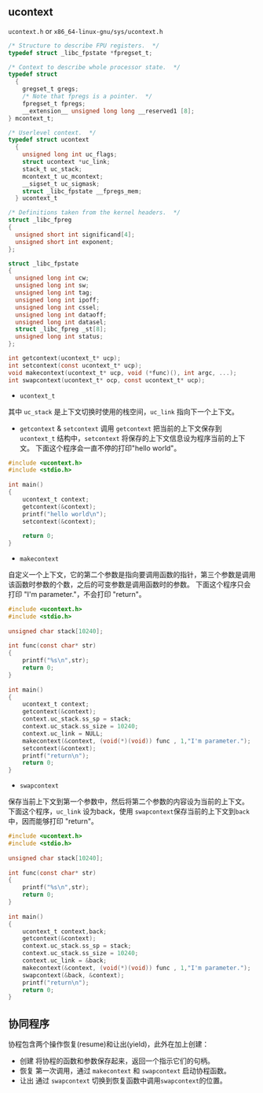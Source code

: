 ## ucontext

`ucontext.h` or `x86_64-linux-gnu/sys/ucontext.h`

```c
/* Structure to describe FPU registers.  */
typedef struct _libc_fpstate *fpregset_t;

/* Context to describe whole processor state.  */
typedef struct
  { 
    gregset_t gregs;
    /* Note that fpregs is a pointer.  */
    fpregset_t fpregs;
    __extension__ unsigned long long __reserved1 [8];
} mcontext_t;

/* Userlevel context.  */
typedef struct ucontext
  {
    unsigned long int uc_flags;
    struct ucontext *uc_link;
    stack_t uc_stack;
    mcontext_t uc_mcontext;
    __sigset_t uc_sigmask;
    struct _libc_fpstate __fpregs_mem;
  } ucontext_t

/* Definitions taken from the kernel headers.  */
struct _libc_fpreg
{
  unsigned short int significand[4];
  unsigned short int exponent;
};

struct _libc_fpstate
{
  unsigned long int cw;
  unsigned long int sw;
  unsigned long int tag;
  unsigned long int ipoff;
  unsigned long int cssel;
  unsigned long int dataoff;
  unsigned long int datasel;
  struct _libc_fpreg _st[8];
  unsigned long int status;
};

int getcontext(ucontext_t* ucp);
int setcontext(const ucontext_t* ucp);
void makecontext(ucontext_t* ucp, void (*func)(), int argc, ...);
int swapcontext(ucontext_t* ocp, const ucontext_t* ucp);
 ```

* `ucontext_t`

其中 `uc_stack` 是上下文切换时使用的栈空间，`uc_link` 指向下一个上下文。


* `getcontext` & `setcontext`
调用 `getcontext` 把当前的上下文保存到 `ucontext_t` 结构中，`setcontext` 将保存的上下文信息设为程序当前的上下文。
下面这个程序会一直不停的打印"hello world"。

```c
#include <ucontext.h>
#include <stdio.h>
 
int main()
{
    ucontext_t context;
    getcontext(&context);
    printf("hello world\n");
    setcontext(&context);
     
    return 0;
}
```

* `makecontext`

自定义一个上下文，它的第二个参数是指向要调用函数的指针，第三个参数是调用该函数时参数的个数，之后的可变参数是调用函数时的参数。
下面这个程序只会打印 "I'm parameter."，不会打印 "return"。
```c
#include <ucontext.h>
#include <stdio.h>
 
unsigned char stack[10240];
 
int func(const char* str)
{
    printf("%s\n",str);
    return 0;
}
 
int main()
{
    ucontext_t context;
    getcontext(&context);
    context.uc_stack.ss_sp = stack;
    context.uc_stack.ss_size = 10240;
    context.uc_link = NULL;
    makecontext(&context, (void(*)(void)) func , 1,"I'm parameter.");
    setcontext(&context);
    printf("return\n");
    return 0;
}
```

* `swapcontext`

保存当前上下文到第一个参数中，然后将第二个参数的内容设为当前的上下文。
下面这个程序，`uc_link` 设为back，使用 `swapcontext`保存当前的上下文到`back`中，因而能够打印 "return"。
```c
#include <ucontext.h>
#include <stdio.h>
 
unsigned char stack[10240];
 
int func(const char* str)
{
    printf("%s\n",str);
    return 0;
}
 
int main()
{
    ucontext_t context,back;
    getcontext(&context);
    context.uc_stack.ss_sp = stack;
    context.uc_stack.ss_size = 10240;
    context.uc_link = &back;
    makecontext(&context, (void(*)(void)) func , 1,"I'm parameter.");
    swapcontext(&back, &context);
    printf("return\n");
    return 0;
}
```

## 协同程序


协程包含两个操作恢复(resume)和让出(yield)，此外在加上创建：
- 创建
将协程的函数和参数保存起来，返回一个指示它们的句柄。
- 恢复
第一次调用，通过 `makecontext` 和 `swapcontext` 启动协程函数。
- 让出
通过 `swapcontext` 切换到恢复函数中调用`swapcontext`的位置。
